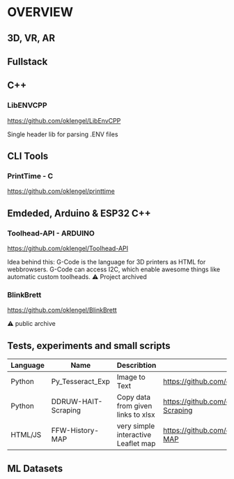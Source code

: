 # OVERVIEW
## 3D, VR, AR
###
## Fullstack
<!--### OpenProductionPlaner - Python, MariaDB, VUE 3-->
## C++

### LibENVCPP

https://github.com/oklengel/LibEnvCPP

Single header lib for parsing .ENV files

## CLI Tools
### PrintTime - C
https://github.com/oklengel/printtime

<!--### Texify
Latex project generator-->


## Emdeded, Arduino & ESP32 C++

### Toolhead-API - ARDUINO
https://github.com/oklengel/Toolhead-API

Idea behind this: G-Code is the language for 3D printers as HTML for webbrowsers. G-Code can access I2C, which enable awesome things like automatic custom toolheads. ⚠️ Project archived
### BlinkBrett
https://github.com/oklengel/BlinkBrett

⚠️ public archive


## Tests, experiments and small scripts
| Language | Name | Describtion |  Link |
|----------|------------------|-------------|-----------|
| Python   | Py_Tesseract_Exp | Image to Text    | https://github.com/oklengel/Py_Tesseract_Exp          |   
| Python   | DDRUW-HAIT-Scraping | Copy data from given links to xlsx      | https://github.com/oklengel/DDRUW-HAIT-Scraping  |   |   
| HTML/JS | FFW-History-MAP | very simple interactive Leaflet map | https://github.com/oklengel/FFW-History-MAP |

<!--| Python   | Mapcleaner - WIP | OBJ arealscan cleaner          |   |-->
<!--| JS   | 4xWeather | Vanila,Angular,React and Vue Weatherapp frontend        |   |-->
## ML Datasets

